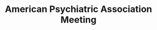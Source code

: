 ---
title: "American Psychiatric Association Meeting"
project_id: 
conference_id: ""
presenters:
   - peter_bandettini
summary: "American Psychiatric Association Meeting, Atlanta, GA"
file: /assets/presentations/
filename: 
layout: presentation
---